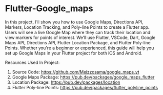 # Flutter-Google_maps

In this project, I'll show you how to use Google Maps, Directions API, Markers, Location Tracking, and Poly-line Points to create a Flutter app. Users will see a live Google Map where they can track their location and view markers for points of interest. We'll use Flutter, VSCode, Dart, Google Maps API, Directions API, Flutter Location Package, and Flutter Poly-line Points. Whether you're a beginner or experienced, this guide will help you set up Google Maps in your Flutter project for both iOS and Android.

Resources Used In Project:
 
1) Source Code: https://github.com/Meizzosama/google_maps_yt
2) Google Maps Package: https://pub.dev/packages/google_maps_flutter
3) Location Package: https://pub.dev/packages/location
4) Flutter Poly-line Points: https://pub.dev/packages/flutter_polyline_points
